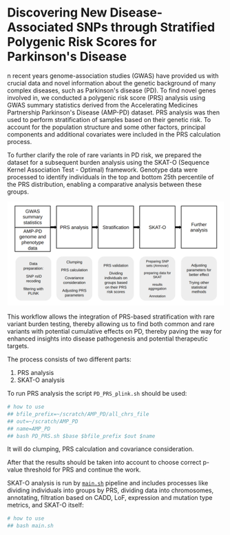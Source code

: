 # Discovering New Disease-Associated SNPs through Stratified Polygenic Risk Scores for Parkinson's Disease

n recent years genome-association studies (GWAS) have provided us with crucial data and novel information about the genetic background of many complex diseases, such as Parkinson's disease (PD). To find novel genes involved in, we conducted a polygenic risk score (PRS) analysis using GWAS summary statistics derived from the Accelerating Medicines Partnership Parkinson's Disease (AMP-PD) dataset. PRS analysis was then used to perform stratification of samples based on their genetic risk. To account for the population structure and some other factors, principal components and additional covariates were included in the PRS calculation process.

To further clarify the role of rare variants in PD risk, we prepared the dataset for a subsequent burden analysis using the SKAT-O (Sequence Kernel Association Test - Optimal) framework. Genotype data were processed to identify individuals in the top and bottom 25th percentile of the PRS distribution, enabling a comparative analysis between these groups.

![image.png](pictures/image.png)

This workflow allows the integration of PRS-based stratification with rare variant burden testing, thereby allowing us to find both common and rare variants with potential cumulative effects on PD, thereby paving the way for enhanced insights into disease pathogenesis and potential therapeutic targets.

The process consists of two different parts:
1. PRS analysis
2. SKAT-O analysis

To run PRS analysis the script `PD_PRS_plink.sh` should be used:

```bash
# how to use
## bfile_prefix=~/scratch/AMP_PD/all_chrs_file
## out=~/scratch/AMP_PD
## name=AMP_PD
## bash PD_PRS.sh $base $bfile_prefix $out $name
```

It will do clumping, PRS calculation and covariance consideration.

After that the results should be taken into account to choose correct p-value threshold for PRS and continue the work.

SKAT-O analysis is run by [`main.sh`](http://main.sh) pipeline and includes processes like dividing individuals into groups by PRS, dividing data into chromosomes, annotating, filtration based on CADD, LoF, expression and mutation type metrics, and SKAT-O itself:

```bash
# how to use
## bash main.sh
```